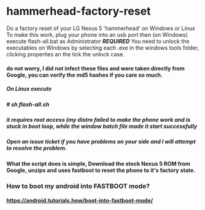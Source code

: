 # hammerhead-factory-reset
Do a factory reset of your LG Nexus 5 'hammerhead' on Windows or Linux
To make this work, plug your phone into an usb port then (on Windows) execute flash-all.bat as Administrator 
***REQUIRED*** You need to unlock the executables on Windows by selecting each .exe in the windows tools folder, clicking properties an the tick the unlock case.
#### do not worry, I did not infect these files and were taken directly from Google, you can verify the md5 hashes if you care so much.
##### On Linux execute
##### # sh flash-all.sh
##### it requires root access (my distro failed to make the phone work and is stuck in boot loop, while the window batch file made it start successfully
##### Open an issue ticket if you have problems on your side and I will attempt to resolve the problem.
#### What the script does is simple, Download the stock Nexus 5 ROM from Google, unzips and uses fastboot to reset the phone to it's factory state.

### How to boot my android into FASTBOOT mode?
#### https://android.tutorials.how/boot-into-fastboot-mode/
